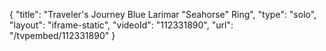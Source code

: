 {
    "title": "Traveler's Journey Blue Larimar \"Seahorse\" Ring",
    "type": "solo",
    "layout": "iframe-static",
    "videoId": "112331890",
    "url": "\/tvpembed\/112331890"
}